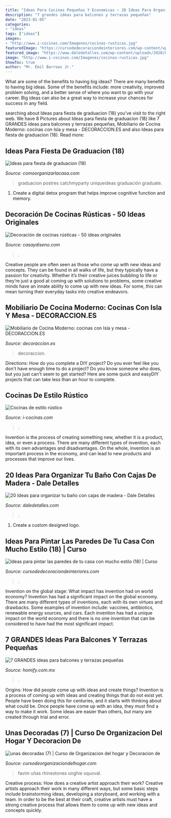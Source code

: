 ```yaml
---
title: "Ideas Para Cocinas Pequeñas Y Economicas ~ 20 Ideas Para Organizar Tu Baño Con Cajas De Madera"
description: "7 grandes ideas para balcones y terrazas pequeñas"
date: "2023-01-05"
categories:
- "ideas"
tags: ["ideas"]
images:
- "http://www.i-cocinas.com/Imagenes/cocinas-rusticas.jpg"
featuredImage: "https://cursodedecoraciondeinteriores.com/wp-content/uploads/2017/01/Ideas-para-pintar-las-paredes-de-tu-casa-con-mucho-estilo-18.jpg"
featured_image: "https://www.daledetalles.com/wp-content/uploads/2020/06/organiza-tu-baño-con-cajas-y-repisas-de-madera20.jpg"
image: "http://www.i-cocinas.com/Imagenes/cocinas-rusticas.jpg"
ShowToc: true
author: "Mr. Emil Barrows Jr."
---
```



What are some of the benefits to having big ideas?
There are many benefits to having big ideas. Some of the benefits include: more creativity, improved problem solving, and a better sense of where you want to go with your career. Big ideas can also be a great way to increase your chances for success in any field.

	

		
searching about Ideas para fiesta de graduacion (18) you've visit to the right web. We have 8 Pictures about Ideas para fiesta de graduacion (18) like 7 GRANDES ideas para balcones y terrazas pequeñas, Mobiliario de Cocina Moderno: cocinas con Isla y mesa - DECORACCION.ES and also Ideas para fiesta de graduacion (18). Read more:
		
    
## Ideas Para Fiesta De Graduacion (18)

<img loading=lazy src="https://comoorganizarlacasa.com/wp-content/uploads/2016/05/Ideas-para-fiesta-de-graduacion-18.jpg" onerror="this.onerror=null;this.src='https://tse2.mm.bing.net/th?id=OIP.MVq4WikEv-acodmCOX1-7wAAAA&amp;pid=15.1';" alt="Ideas para fiesta de graduacion (18)">

_Source: comoorganizarlacasa.com_

>graduacion postres catchmyparty uniqueideas graduación graduate. 

	

1. Create a digital detox program that helps improve cognitive function and memory.

    
## Decoración De Cocinas Rústicas - 50 Ideas Originales

<img loading=lazy src="https://casaydiseno.com/wp-content/uploads/2015/12/estuoenda-cocina-retro-rustica.jpg" onerror="this.onerror=null;this.src='https://tse3.mm.bing.net/th?id=OIP.41FW_c9pTpA4i6DMEVOWggHaLH&amp;pid=15.1';" alt="Decoración de cocinas rústicas - 50 ideas originales">

_Source: casaydiseno.com_

>. 

	

Creative people are often seen as those who come up with new ideas and concepts. They can be found in all walks of life, but they typically have a passion for creativity. Whether it’s their creative juices bubbling to life or they’re just a good at coming up with solutions to problems, some creative minds have an innate ability to come up with new ideas. For some, this can mean turning their everyday tasks into creative endeavors.

    
## Mobiliario De Cocina Moderno: Cocinas Con Isla Y Mesa - DECORACCION.ES

<img loading=lazy src="https://www.decoraccion.es/wp-content/uploads/2021/02/cocina-isla-mesa-1024x741.jpg" onerror="this.onerror=null;this.src='https://tse3.mm.bing.net/th?id=OIP.HuEWaIY-Bgaf3cOcfDrZEgHaFX&amp;pid=15.1';" alt="Mobiliario de Cocina Moderno: cocinas con Isla y mesa - DECORACCION.ES">

_Source: decoraccion.es_

>decoraccion. 

	

Directions: How do you complete a DIY project?
Do you ever feel like you don't have enough time to do a project? Do you know someone who does, but you just can't seem to get started? Here are some quick and easyDIY projects that can take less than an hour to complete.

    
## Cocinas De Estilo Rústico

<img loading=lazy src="http://www.i-cocinas.com/Imagenes/cocinas-rusticas.jpg" onerror="this.onerror=null;this.src='https://tse4.mm.bing.net/th?id=OIP.kmjlYCfIPPSZ3NYrQZZCrQHaE9&amp;pid=15.1';" alt="Cocinas de estilo rústico">

_Source: i-cocinas.com_

>. 

	

Invention is the process of creating something new, whether it is a product, idea, or even a process. There are many different types of invention, each with its own advantages and disadvantages. On the whole, invention is an important process in the economy, and can lead to new products and processes that improve our lives.

    
## 20 Ideas Para Organizar Tu Baño Con Cajas De Madera - Dale Detalles

<img loading=lazy src="https://www.daledetalles.com/wp-content/uploads/2020/06/organiza-tu-baño-con-cajas-y-repisas-de-madera20.jpg" onerror="this.onerror=null;this.src='https://tse3.mm.bing.net/th?id=OIP.LT-XIDdgdwUucW_gyEy_pwHaNK&amp;pid=15.1';" alt="20 Ideas para organizar tu baño con cajas de madera - Dale Detalles">

_Source: daledetalles.com_

>. 

	

1. Create a custom designed logo.

    
## Ideas Para Pintar Las Paredes De Tu Casa Con Mucho Estilo (18) | Curso

<img loading=lazy src="https://cursodedecoraciondeinteriores.com/wp-content/uploads/2017/01/Ideas-para-pintar-las-paredes-de-tu-casa-con-mucho-estilo-18.jpg" onerror="this.onerror=null;this.src='https://tse3.mm.bing.net/th?id=OIP.3gUpyfsXq30WPX8uLNTOSgHaJ4&amp;pid=15.1';" alt="Ideas para pintar las paredes de tu casa con mucho estilo (18) | Curso">

_Source: cursodedecoraciondeinteriores.com_

>. 

	

Invention on the global stage: What impact has invention had on world economy?
Invention has had a significant impact on the global economy. There are many different types of inventions, each with its own virtues and drawbacks. Some examples of invention include: vaccines, antibiotics, renewable energy sources, and cars. Each invention has had a unique impact on the world economy and there is no one invention that can be considered to have had the most significant impact.

    
## 7 GRANDES Ideas Para Balcones Y Terrazas Pequeñas

<img loading=lazy src="https://images.homify.com/images/a_0,c_fit,f_auto,q_auto,w_1108/v1437140628/p/photo/image/20924/IMG_1433/fotos-de-de-estilo-de.jpg" onerror="this.onerror=null;this.src='https://tse3.mm.bing.net/th?id=OIP.QJxhaGKMBD1eFTSMrP23JAHaLH&amp;pid=15.1';" alt="7 GRANDES ideas para balcones y terrazas pequeñas">

_Source: homify.com.mx_

>. 

	

Origins: How did people come up with ideas and create things?
Invention is a process of coming up with ideas and creating things that do not exist yet. People have been doing this for centuries, and it starts with thinking about what could be. Once people have come up with an idea, they must find a way to make it work. Some ideas are easier than others, but many are created through trial and error.

    
## Unas Decoradas (7) | Curso De Organizacion Del Hogar Y Decoracion De

<img loading=lazy src="https://cursodeorganizaciondelhogar.com/wp-content/uploads/2016/02/unas-decoradas-7.jpg" onerror="this.onerror=null;this.src='https://tse3.mm.bing.net/th?id=OIP.od4ysSUuEKKr57K1TKTCBgHaJ4&amp;pid=15.1';" alt="unas decoradas (7) | Curso de Organizacion del hogar y Decoracion de">

_Source: cursodeorganizaciondelhogar.com_

>favim uñas rhinestones unghie squoval. 

	

Creative process: How does a creative artist approach their work?
Creative artists approach their work in many different ways, but some basic steps include brainstorming ideas, developing a storyboard, and working with a team. In order to be the best at their craft, creative artists must have a strong creative process that allows them to come up with new ideas and concepts quickly.

